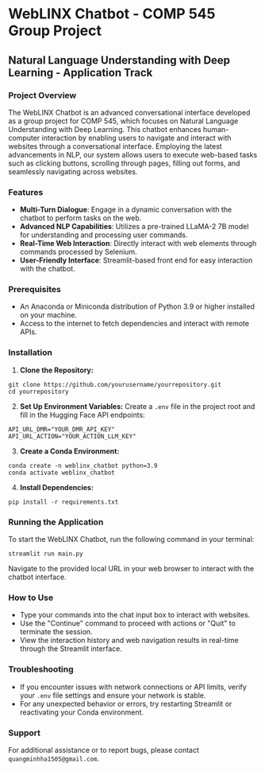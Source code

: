 # WebLINX Chatbot - COMP 545 Group Project
## Natural Language Understanding with Deep Learning - Application Track

### Project Overview

The WebLINX Chatbot is an advanced conversational interface developed as a group project for COMP 545, which focuses on Natural Language Understanding with Deep Learning. This chatbot enhances human-computer interaction by enabling users to navigate and interact with websites through a conversational interface. Employing the latest advancements in NLP, our system allows users to execute web-based tasks such as clicking buttons, scrolling through pages, filling out forms, and seamlessly navigating across websites.

### Features

- **Multi-Turn Dialogue**: Engage in a dynamic conversation with the chatbot to perform tasks on the web.
- **Advanced NLP Capabilities**: Utilizes a pre-trained LLaMA-2 7B model for understanding and processing user commands.
- **Real-Time Web Interaction**: Directly interact with web elements through commands processed by Selenium.
- **User-Friendly Interface**: Streamlit-based front end for easy interaction with the chatbot.

### Prerequisites

- An Anaconda or Miniconda distribution of Python 3.9 or higher installed on your machine.
- Access to the internet to fetch dependencies and interact with remote APIs.

### Installation

1. **Clone the Repository:**
```
git clone https://github.com/yourusername/yourrepository.git
cd yourrepository
```

2. **Set Up Environment Variables:**
Create a `.env` file in the project root and fill in the Hugging Face API endpoints:
```
API_URL_DMR="YOUR_DMR_API_KEY"
API_URL_ACTION="YOUR_ACTION_LLM_KEY"
```

3. **Create a Conda Environment:**
```
conda create -n weblinx_chatbot python=3.9
conda activate weblinx_chatbot
```

4. **Install Dependencies:**
```
pip install -r requirements.txt
```

### Running the Application
To start the WebLINX Chatbot, run the following command in your terminal:
```
streamlit run main.py
```

Navigate to the provided local URL in your web browser to interact with the chatbot interface.

### How to Use
* Type your commands into the chat input box to interact with websites.
* Use the "Continue" command to proceed with actions or "Quit" to terminate the session.
* View the interaction history and web navigation results in real-time through the Streamlit interface.

### Troubleshooting
* If you encounter issues with network connections or API limits, verify your `.env` file settings and ensure your network is stable.
* For any unexpected behavior or errors, try restarting Streamlit or reactivating your Conda environment.

### Support
For additional assistance or to report bugs, please contact `quangminhha1505@gmail.com`.

